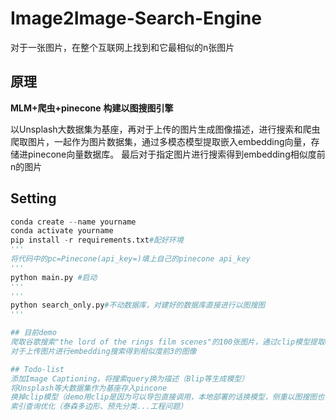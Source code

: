 # Image2Image-Search-Engine
对于一张图片，在整个互联网上找到和它最相似的n张图片
## 原理
**MLM+爬虫+pinecone**
**构建以图搜图引擎**

以Unsplash大数据集为基座，再对于上传的图片生成图像描述，进行搜索和爬虫爬取图片，一起作为图片数据集，通过多模态模型提取嵌入embedding向量，存储进pinecone向量数据库。
最后对于指定图片进行搜索得到embedding相似度前n的图片

## Setting
```python
conda create --name yourname
conda activate yourname
pip install -r requirements.txt#配好环境
'''
将代码中的pc=Pinecone(api_key=)填上自己的pinecone api_key
'''
python main.py #启动
'''
'''
python search_only.py#不动数据库，对建好的数据库直接进行以图搜图
'''

## 目前demo
爬取谷歌搜索"the lord of the rings film scenes"的100张图片，通过clip模型提取embedding，存入pinecone构建数据集
对于上传图片进行embedding搜索得到相似度前3的图像

## Todo-list
添加Image Captioning，将搜索query换为描述（Blip等生成模型）
将Unsplash等大数据集作为基座存入pincone
换掉clip模型（demo用clip是因为可以导包直接调用，本地部署的话换模型，侧重以图搜图也许应该用 大Image Encoder对小Text Encoder的模型？）
索引查询优化（泰森多边形、预先分类...工程问题）
